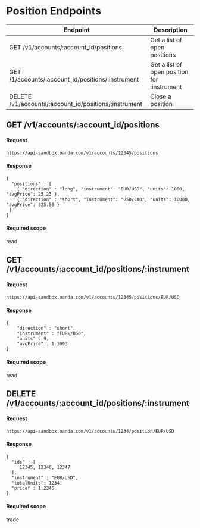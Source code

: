 # Position Endpoints

| Endpoint | Description |
| ---- | ---- |
| GET /v1/accounts/:account_id/positions | Get a list of open positions |
| GET /1/accounts/:account_id/positions/:instrument | Get a list of open position for :instrument |
| DELETE /v1/accounts/:account_id/positions/:instrument | Close a position |


## GET /v1/accounts/:account_id/positions

#### Request
    https://api-sandbox.oanda.com/v1/accounts/12345/positions

#### Response
    {
      "positions" : [
        { "direction" : "long", "instrument": "EUR/USD", "units": 1000, "avgPrice": 25.23 },
        { "direction" : "short", "instrument": "USD/CAD", "units": 10000, "avgPrice": 325.56 }
     ]
    }

#### Required scope
read


## GET /v1/accounts/:account_id/positions/:instrument
#### Request
    https://api-sandbox.oanda.com/v1/accounts/12345/positions/EUR/USD

#### Response
    {
        "direction" : "short",
        "instrument" : "EUR\/USD",
        "units" : 9,
        "avgPrice" : 1.3093
    }

#### Required scope
read

## DELETE /v1/accounts/:account_id/positions/:instrument

#### Request
    https://api-sandbox.oanda.com/v1/accounts/1234/position/EUR/USD

#### Response
    {
      "ids" : [
         12345, 12346, 12347
      ],
      "instrument" : "EUR/USD",
      "totalUnits": 1234,
      "price" : 1.2345
    }

#### Required scope
trade

